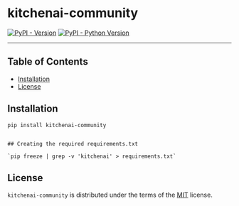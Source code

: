 # kitchenai-community

[![PyPI - Version](https://img.shields.io/pypi/v/kitchenai-community.svg)](https://pypi.org/project/kitchenai-community)
[![PyPI - Python Version](https://img.shields.io/pypi/pyversions/kitchenai-community.svg)](https://pypi.org/project/kitchenai-community)

-----

## Table of Contents

- [Installation](#installation)
- [License](#license)

## Installation

```console
pip install kitchenai-community


## Creating the required requirements.txt 

`pip freeze | grep -v 'kitchenai' > requirements.txt`

```

## License

`kitchenai-community` is distributed under the terms of the [MIT](https://spdx.org/licenses/MIT.html) license.


